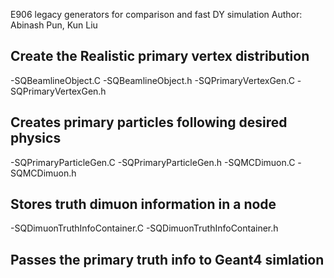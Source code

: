 E906 legacy generators for comparison and fast DY simulation
Author: Abinash Pun, Kun Liu

## Create the Realistic primary vertex distribution
-SQBeamlineObject.C
-SQBeamlineObject.h
-SQPrimaryVertexGen.C
-SQPrimaryVertexGen.h

## Creates primary particles following desired physics
-SQPrimaryParticleGen.C
-SQPrimaryParticleGen.h
-SQMCDimuon.C
-SQMCDimuon.h

## Stores truth dimuon information in a node
-SQDimuonTruthInfoContainer.C
-SQDimuonTruthInfoContainer.h

## Passes the primary truth info to Geant4 simlation

